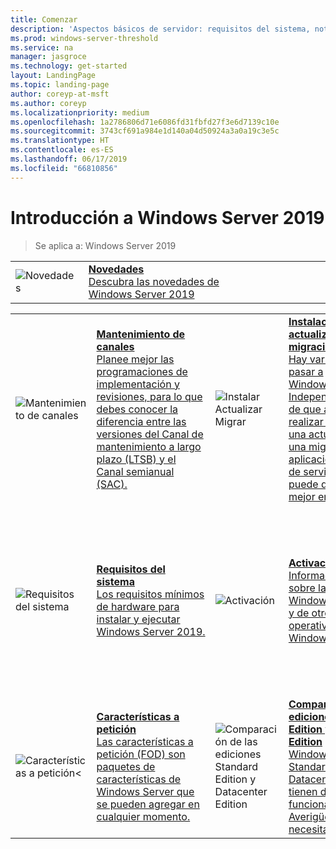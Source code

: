 ```yaml
---
title: Comenzar
description: 'Aspectos básicos de servidor: requisitos del sistema, notas de la versión'
ms.prod: windows-server-threshold
ms.service: na
manager: jasgroce
ms.technology: get-started
layout: LandingPage
ms.topic: landing-page
author: coreyp-at-msft
ms.author: coreyp
ms.localizationpriority: medium
ms.openlocfilehash: 1a2786806d71e6086fd31fbfd27f3e6d7139c10e
ms.sourcegitcommit: 3743cf691a984e1d140a04d50924a3a0a19c3e5c
ms.translationtype: HT
ms.contentlocale: es-ES
ms.lasthandoff: 06/17/2019
ms.locfileid: "66810856"
---
```

# <a name="get-started-with-windows-server-2019"></a>Introducción a Windows Server 2019

>Se aplica a: Windows Server 2019

|       |       |
|   -   |   -   |
| ![Novedades](./media/i-whats-new.svg) | [**Novedades**<br>Descubra las novedades de Windows Server 2019](whats-new-19.md)|

|       |        |        |     |       |        |
|   -   |   -    |   -    |  -  |  -    |   -    |
| ![Mantenimiento de canales](./media/i-get-started.svg)  | [**Mantenimiento de canales**<br>Planee mejor las programaciones de implementación y revisiones, para lo que debes conocer la diferencia entre las versiones del Canal de mantenimiento a largo plazo (LTSB) y el Canal semianual (SAC).](servicing-channels-19.md)  | ![Instalar Actualizar Migrar](./media/i-get-started.svg) | [**Instalación, actualización y migración** <br>Hay varias maneras de pasar a Windows Server 2019. Independientemente de que acabe de realizar la instalación, una actualización o una migración de aplicaciones y de roles de servidor, aquí puede detectar el mejor enfoque.](install-upgrade-migrate-19.md)  | ![Notas de la versión](./media/i-get-started.svg) |[**Notas de la versión**<br>Problemas que pueden causar perjuicios graves si no se evitan o solucionan.](rel-notes-19.md)   |
| ![Requisitos del sistema](./media/i-get-started.svg) | [**Requisitos del sistema**<br>Los requisitos mínimos de hardware para instalar y ejecutar Windows Server 2019.](sys-reqs-19.md) |  ![Activación](./media/i-get-started.svg)|[**Activación**<br>Información básica sobre la activación de Windows Server 2019 y de otros sistemas operativos mediante Windows Server 2019.](activation-19.md)  |  ![Compatibilidad de aplicaciones](./media/i-get-started.svg)|[**Compatibilidad de aplicaciones de Windows Server 2019 y Microsoft Server**<br>¿Necesita que SQL funcione en Windows Server 2019 o encontrar los pasos necesarios para que se ejecute Exchange? Este tema contiene vínculos a la documentación de aplicaciones de Microsoft compatibles.](app-compat-19.md) |
| ![Características a petición<](./media/i-get-started.svg) | [**Características a petición**<br>Las características a petición (FOD) son paquetes de características de Windows Server que se pueden agregar en cualquier momento.](install-fod-19.md) |  ![Comparación de las ediciones Standard Edition y Datacenter Edition](./media/i-get-started.svg) | [**Comparación de las ediciones Standard Edition y Datacenter Edition**<br>Windows Server Standard Edition y Datacenter Edition tienen diferentes funcionalidades. Averigüe cuál necesita.](editions-comparison-19.md) |
